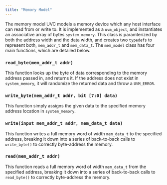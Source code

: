 ```yaml
---
title: "Memory Model"
---
```


The memory model UVC models a memory device which any host interface can read
from or write to. It is implemented as a `uvm_object`, and instantiates an
associative array of bytes `system_memory`. This class is paramterized by both
the address width and the data width, and creates two `typedefs` to represent
both, `mem_addr_t` and `mem_data_t`.
The `mem_model` class has four main functions, which are detailed below.

### `read_byte(mem_addr_t addr)`
This function looks up the byte of data corresponding to the memory address
passed in, and returns it. If the address does not exist in `system_memory`, it
will randomize the returned data and throw a `UVM_ERROR`.

### `write_byte(mem_addr_t addr, bit [7:0] data)`
This function simply assigns the given data to the specified memory address
location in `system_memory`.

### `write(input mem_addr_t addr, mem_data_t data)`
This function writes a full memory word of width `mem_data_t` to the specified
address, breaking it down into a series of back-to-back calls to `write_byte()`
to correctly byte-address the memory.

### `read(mem_addr_t addr)`
This function reads a full memory word of width `mem_data_t` from the specified
address, breaking it down into a series of back-to-back calls to `read_byte()`
to correctly byte-address the memory.
